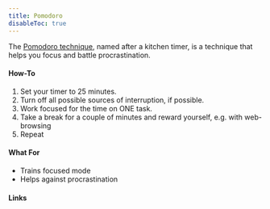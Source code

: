 ```yaml
---
title: Pomodoro
disableToc: true
---
```


The [Pomodoro technique](http://en.wikipedia.org/Pomodoro_Technique), named after
a kitchen timer, is a technique that helps you focus and battle procrastination.

#### How-To

1. Set your timer to 25 minutes.
2. Turn off all possible sources of interruption, if possible.
3. Work focused for the time on ONE task.
4. Take a break for a couple of minutes and reward yourself, e.g. with web-browsing
5. Repeat

#### What For

* Trains focused mode
* Helps against procrastination

#### Links
